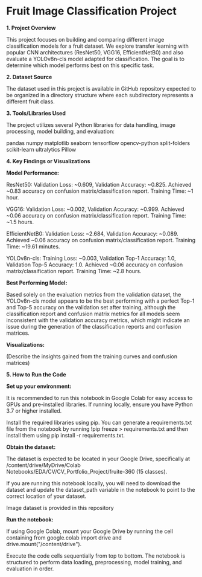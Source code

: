 # ﻿Fruit Image Classification Project
**1. Project Overview**

This project focuses on building and comparing different image classification models for a fruit dataset. We explore transfer learning with popular CNN architectures (ResNet50, VGG16, EfficientNetB0) and also evaluate a YOLOv8n-cls model adapted for classification. The goal is to determine which model performs best on this specific task.

**2. Dataset Source**

The dataset used in this project is available in GitHub repository expected to be organized in a directory structure where each subdirectory represents a different fruit class. 

**3. Tools/Libraries Used**

The project utilizes several Python libraries for data handling, image processing, model building, and evaluation:

pandas
numpy
matplotlib
seaborn
tensorflow
opencv-python
split-folders
scikit-learn
ultralytics
Pillow

**4. Key Findings or Visualizations**

**Model Performance:** 

ResNet50: Validation Loss: ~0.609, Validation Accuracy: ~0.825. Achieved ~0.83 accuracy on confusion matrix/classification report. Training Time: ~1 hour.

VGG16: Validation Loss: ~0.002, Validation Accuracy: ~0.999. Achieved ~0.06 accuracy on confusion matrix/classification report. Training Time: ~1.5 hours.

EfficientNetB0: Validation Loss: ~2.684, Validation Accuracy: ~0.089. Achieved ~0.06 accuracy on confusion matrix/classification report. Training Time: ~19.61 minutes.

YOLOv8n-cls: Training Loss: ~0.003, Validation Top-1 Accuracy: 1.0, Validation Top-5 Accuracy: 1.0. Achieved ~0.06 accuracy on confusion matrix/classification report. Training Time: ~2.8 hours.

**Best Performing Model:** 

Based solely on the evaluation metrics from the validation dataset, the YOLOv8n-cls model appears to be the best performing with a perfect Top-1 and Top-5 accuracy on the validation set after training, although the classification report and confusion matrix metrics for all models seem inconsistent with the validation accuracy metrics, which might indicate an issue during the generation of the classification reports and confusion matrices.

**Visualizations:** 

(Describe the insights gained from the training curves and confusion matrices)

**5. How to Run the Code**

**Set up your environment:** 

It is recommended to run this notebook in Google Colab for easy access to GPUs and pre-installed libraries.
If running locally, ensure you have Python 3.7 or higher installed.

Install the required libraries using pip. You can generate a requirements.txt file from the notebook by running !pip freeze > requirements.txt and then install them using pip install -r requirements.txt.

**Obtain the dataset:** 

The dataset is expected to be located in your Google Drive, specifically at /content/drive/MyDrive/Colab Notebooks/EDA/CV/CV_Portfolio_Project/fruite-360 (15 classes).

If you are running this notebook locally, you will need to download the dataset and update the dataset_path variable in the notebook to point to the correct location of your dataset.

Image dataset is provided in this repository

**Run the notebook:**

If using Google Colab, mount your Google Drive by running the cell containing from google.colab import drive and drive.mount("/content/drive").

Execute the code cells sequentially from top to bottom. The notebook is structured to perform data loading, preprocessing, model training, and evaluation in order.
